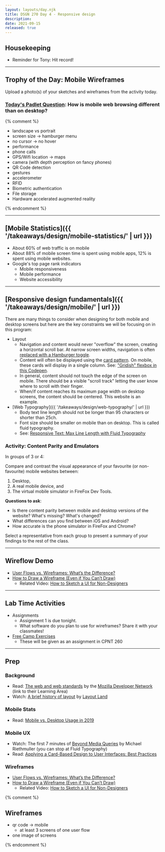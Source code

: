 ```yaml
---
layout: layouts/day.njk
title: DSGN 270 Day 4 - Responsive design
description: 
date: 2021-09-15
released: true
---
```


## Housekeeping
- Reminder for Tony: Hit record!

---

## Trophy of the Day: Mobile Wireframes
Upload a photo(s) of your sketches and wireframes from the activity today.

### [Today's Padlet Question](https://padlet.com/acidtone/fall_2021): How is mobile web browsing different than on desktop?

{% comment %}

- landscape vs portrait
- screen size -> hamburger menu
- no cursor -> no hover
- performance
- phone calls
- GPS/Wifi location -> maps
- camera (with depth perception on fancy phones)
- QR Code detection
- gestures
- accelerometer
- RFID
- Biometric authentication
- File storage
- Hardware accelerated augmented reality

{% endcomment %}

---

## [Mobile Statistics]({{ '/takeaways/design/mobile-statistics/' | url }})
- About 60% of web traffic is on mobile
- About 88% of mobile screen time is spent using mobile apps, 12% is spent using mobile websites.
- Google's top page rank indicators
    - Mobile responsiveness
    - Mobile performance
    - Website accessibility

---

## [Responsive design fundamentals]({{ '/takeaways/design/mobile/' | url }})
There are many things to consider when designing for both mobile and desktop screens but here are the key constraints we will be focusing on in this program:
- Layout
    - Navigation and content would never "overflow" the screen, creating a horizontal scroll bar. At narrow screen widths, navigation is often [replaced with a Hamburger toggle](https://codepen.io/acidtone/pen/xxqmWXb).
    - Content will often be displayed using the [card pattern](https://rubygarage.org/blog/card-based-design-best-practices). On mobile, these cards will display in a single column. See: ["Gridish" flexbox in this Codepen](https://codepen.io/acidtone/pen/ZEpgMGL).
    - In general, content should not touch the edge of the screen on mobile. There should be a visible "scroll track" letting the user know where to scroll with their finger.
    - When/if content reaches its maximum page width on desktop screens, the content should be centered. This website is an example.
- [Web Typography]({{ '/takeaways/design/web-typography/' | url }})
    - Body text line length should not be longer than 95 characters or shorter than 25ch.
    - Font size should be smaller on mobile than on desktop. This is called fluid typography.
    - See: [Responsive Text: Max Line Length with Fluid Typography](https://codepen.io/browsertherapy/pen/RwaJmbx)

### Activity: Content Parity and Emulators
In groups of 3 or 4:

Compare and contrast the visual appearance of your favourite (or non-favourite) mobile websites between:
1. Desktop,
2. A real mobile device, and
3. The virtual mobile simulator in FireFox Dev Tools.

**Questions to ask**:
- Is there content parity between mobile and desktop versions of the website? What's missing? What's changed?
- What differences can you find between iOS and Android?
- How accurate is the phone simulator in FireFox and Chrome? 

Select a representative from each group to present a summary of your findings to the rest of the class.

---

## Wireflow Demo
- [User Flows vs. Wireframes: What’s the Difference?](https://careerfoundry.com/en/blog/ux-design/user-flows-vs-wireframes/)
- [How to Draw a Wireframe (Even if You Can’t Draw)](https://www.nngroup.com/articles/draw-wireframe-even-if-you-cant-draw/)
    - Related Video: [How to Sketch a UI for Non-Designers](https://www.youtube.com/watch?v=X2CbeBojKVM)

---

## Lab Time Activities
- Assignments
    - Assignment 1 is due tonight.
    - What software do you plan to use for wireframes? Share it with your classmates! 
- [Free Camp Exercises](https://www.freecodecamp.org/learn/responsive-web-design/)
    - These will be given as an assignment in CPNT 260

---

## Prep
### Background
- Read: [The web and web standards](https://developer.mozilla.org/en-US/docs/Learn/Getting_started_with_the_web/The_web_and_web_standards) by the [Mozilla Developer Network](https://developer.mozilla.org/en-US/docs/Learn) (link to their Learning Area)
- Watch: [A brief history of layout](https://youtu.be/E005mjqpZ9Y) by [Layout Land](https://www.youtube.com/c/LayoutLand/)

### Mobile Stats
- Read: [Mobile vs. Desktop Usage in 2019](https://www.perficient.com/insights/research-hub/mobile-vs-desktop-usage-study)

### Mobile UX
- Watch: The first 7 minutes of [Beyond Media Queries](https://vimeo.com/235428198) by Michael Riethmuller (you can stop at Fluid Typography)
- Read: [Applying a Card-Based Design to User Interfaces: Best Practices](https://rubygarage.org/blog/card-based-design-best-practices)

### Wireframes
- [User Flows vs. Wireframes: What’s the Difference?](https://careerfoundry.com/en/blog/ux-design/user-flows-vs-wireframes/)
- [How to Draw a Wireframe (Even if You Can’t Draw)](https://www.nngroup.com/articles/draw-wireframe-even-if-you-cant-draw/)
    - Related Video: [How to Sketch a UI for Non-Designers](https://www.youtube.com/watch?v=X2CbeBojKVM)
    
{% comment %}

## Wireframes
- qr code -> mobile
    - at least 3 screens of one user flow
- one image of screens

{% endcomment %}